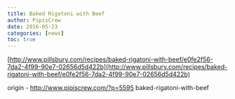 ```yaml
---
title: Baked Rigatoni with Beef
author: PipisCrew
date: 2016-05-23
categories: [news]
toc: true
---
```


[http://www.pillsbury.com/recipes/baked-rigatoni-with-beef/e0fe2f56-7da2-4f99-90e7-02656d5d422b](http://www.pillsbury.com/recipes/baked-rigatoni-with-beef/e0fe2f56-7da2-4f99-90e7-02656d5d422b)

origin - http://www.pipiscrew.com/?p=5595 baked-rigatoni-with-beef